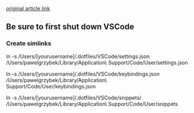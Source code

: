 [original article link](https://pawelgrzybek.com/sync-vscode-settings-and-snippets-via-dotfiles-on-github/)

## Be sure to first shut down VSCode

### Create simlinks

ln -s /Users/[yourusername]/.dotfiles/VSCode/settings.json /Users/pawelgrzybek/Library/Application\ Support/Code/User/settings.json

ln -s /Users/[yourusername]/.dotfiles/VSCode/keybindings.json /Users/pawelgrzybek/Library/Application\ Support/Code/User/keybindings.json

ln -s /Users/[yourusername]/.dotfiles/VSCode/snippets/ /Users/pawelgrzybek/Library/Application\ Support/Code/User/snippets
